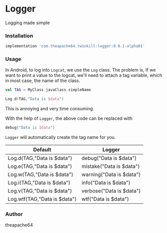 # Logger
Logging made simple

### Installation

```groovy
implementation 'com.theapache64.twinkill:logger:0.0.1-alpha01'
```


### Usage

In Android, to log into `Logcat`, we use the `Log` class. 
The problem is, If we want to print a value to the logcat, we'll need
to attach a tag variable, which in most case, the name of the class.

```kotlin
val TAG = MyClass.javaClass.simpleName

Log.d(TAG,"Data is $data")
```

This is annoying and very time consuming.

With the help of `Logger`, the above code can be replaced with

```kotlin
debug("Data is $data")
```

`Logger` will automatically create the tag name for you.

| Default  | Logger |
|----------|--------|
|Log.d(TAG,"Data is $data")|debug("Data is $data")|
|Log.e(TAG,"Data is $data")|mistake("Data is $data")|
|Log.w(TAG,"Data is $data")|warning("Data is $data")|
|Log.i(TAG,"Data is $data")|info("Data is $data")|
|Log.v(TAG,"Data is $data")|verbose("Data is $data")|
|Log.wtf(TAG,"Data is $data")|wtf("Data is $data")|

### Author
theapache64

